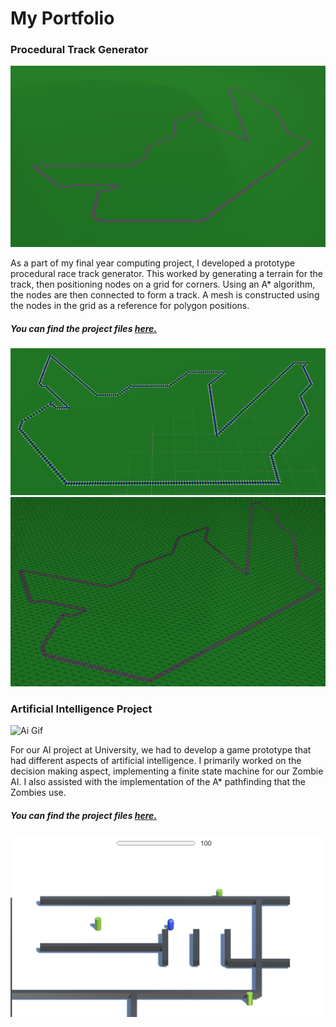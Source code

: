 # My Portfolio

### Procedural Track Generator

![track image](/Images/Track/Track_screenshot.png)

As a part of my final year computing project, I developed a prototype procedural race track generator. This worked by generating a terrain for the track, then positioning nodes on a grid for corners. Using an A* algorithm, the nodes are then connected to form a track. A mesh is constructed using the nodes in the grid as a reference for polygon positions.

##### You can find the project files [here.](https://github.com/DralligStudent/ProceduralTrack)

![track nodes](/Images/Track/Track_nodes.png)
![track wireframe](/Images/Track/Track_wireframe.png)



### Artificial Intelligence Project

![Ai Gif](/Images/AI/AI_Gif.gif)

For our AI project at University, we had to develop a game prototype that had different aspects of artificial intelligence. I primarily worked on the decision making aspect, implementing a finite state machine for our Zombie AI. I also assisted with the implementation of the A* pathfinding that the Zombies use.

##### You can find the project files [here.](https://github.com/DralligStudent/Zombie-Survival)

![Ai picture](/Images/AI/AI_Pic_1.png)


